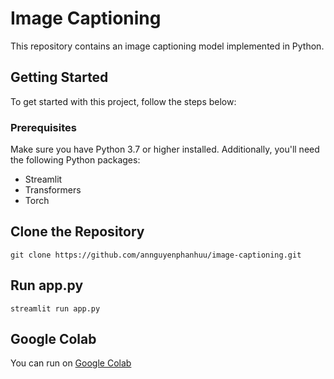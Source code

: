 # Image Captioning

This repository contains an image captioning model implemented in Python.

## Getting Started

To get started with this project, follow the steps below:

### Prerequisites

Make sure you have Python 3.7 or higher installed. Additionally, you'll need the following Python packages:

- Streamlit
- Transformers
- Torch

## Clone the Repository
```
git clone https://github.com/annguyenphanhuu/image-captioning.git
```
## Run app.py
```
streamlit run app.py
```
## Google Colab
You can run on [Google Colab](https://colab.research.google.com/drive/1MhGeYQEXdIKs46SpSS4rHnjRagMaMX9I?usp=drive_link)
